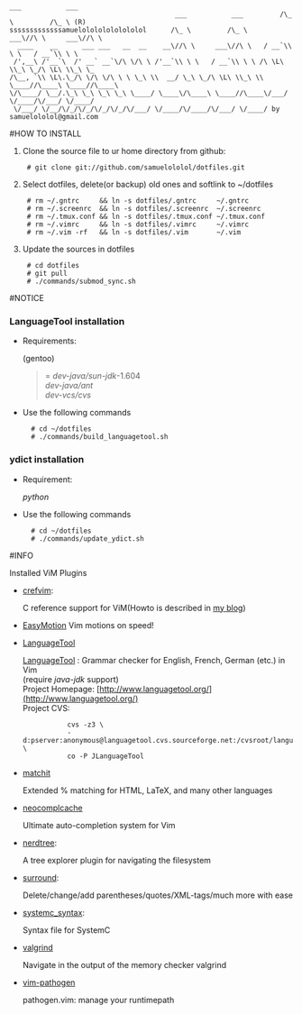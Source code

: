                                                                         ___           ___
                                             ___           ___         /\_ \         /\_ \ (R)
    sssssssssssssamuelolololololololol      /\_ \         /\_ \     ___\//\ \     ___\//\ \
      ____    __      ___ ___   __  __    __\//\ \     ___\//\ \   / __`\\ \ \   / __`\\ \ \
     /',__\ /'__`\  /' __` __`\/\ \/\ \ /'__`\\ \ \   / __`\\ \ \ /\ \L\ \\_\ \_/\ \L\ \\_\ \_
    /\__, `\\ \L\.\_/\ \/\ \/\ \ \ \_\ \\  __/ \_\ \_/\ \L\ \\_\ \\ \____//\____\ \____//\____\
    \/\____/ \__/.\_\ \_\ \_\ \_\ \____/ \____\/\____\ \____//\____\/___/ \/____/\/___/ \/____/
     \/___/ \/__/\/_/\/_/\/_/\/_/\/___/ \/____/\/____/\/___/ \/____/ by samuelololol@gmail.com
                                                                                                          

#HOW TO INSTALL

1. Clone the source file to ur home directory from github:  
    
        # git clone git://github.com/samuelololol/dotfiles.git

2. Select dotfiles, delete(or backup) old ones and softlink to ~/dotfiles  

        # rm ~/.gntrc     && ln -s dotfiles/.gntrc     ~/.gntrc  
        # rm ~/.screenrc  && ln -s dotfiles/.screenrc  ~/.screenrc  
        # rm ~/.tmux.conf && ln -s dotfiles/.tmux.conf ~/.tmux.conf  
        # rm ~/.vimrc     && ln -s dotfiles/.vimrc     ~/.vimrc  
        # rm ~/.vim -rf   && ln -s dotfiles/.vim       ~/.vim  


3. Update the sources in dotfiles  

        # cd dotfiles  
        # git pull
        # ./commands/submod_sync.sh
       
#NOTICE  

### LanguageTool installation 

+ Requirements:  

    (gentoo)  
    >= _dev-java/sun-jdk_-1.604  
    _dev-java/ant_  
    _dev-vcs/cvs_  

+ Use the following commands

        # cd ~/dotfiles  
        # ./commands/build_languagetool.sh

### ydict installation

+ Requirement:  

    _python_  

+ Use the following commands

        # cd ~/dotfiles
        # ./commands/update_ydict.sh 

#INFO

Installed ViM Plugins

+ [crefvim](http://github.com/vim-scripts/CRefVim): 

    C reference support for ViM(Howto is described in [my blog](http://samuelololol.blogspot.com/2010/01/crefvim-c-reference-manual-especially.html))

+ [EasyMotion](https://github.com/Lokaltog/vim-easymotion)
    Vim motions on speed!

+ [LanguageTool](http://www.vim.org/scripts/script.php?script_id=3223)  
  
    [LanguageTool](http://www.languagetool.org/) : Grammar checker for English, French, German (etc.) in Vim   
    (require _java-jdk_ support)  
    Project Homepage: [http://www.languagetool.org/](http://www.languagetool.org/)  
    Project CVS:   

                 cvs -z3 \   
                 -d:pserver:anonymous@languagetool.cvs.sourceforge.net:/cvsroot/languagetool \   
                 co -P JLanguageTool   

+ [matchit](git://github.com/vim-scripts/matchit.zip.git)

    Extended % matching for HTML, LaTeX, and many other languages

+ [neocomplcache](submodule ".vim/bundle/neocomplcache")

    Ultimate auto-completion system for Vim

+ [nerdtree](http://github.com/scrooloose/nerdtree): 

    A tree explorer plugin for navigating the filesystem

+ [surround](git://github.com/vim-scripts/surround.vim.git):

    Delete/change/add parentheses/quotes/XML-tags/much more with ease

+ [systemc_syntax](http://www.vim.org/scripts/script.php?script_id=835): 

    Syntax file for SystemC

+ [valgrind](https://github.com/vim-scripts/valgrind.vim)

    Navigate in the output of the memory checker valgrind

+ [vim-pathogen](submodule ".vim/bundle/vim-pathogen")

    pathogen.vim: manage your runtimepath

<!-- {{{ 
* my custom vim script  

    samuelololol/plugin/

        mybrace.vim          brace utils  
        mycodetoblogger.vim  function of blogger posting
        mycscope.vim         key map for cscope  
        mycsct.vim           ctags/cscope detection and generation  
        mymaptoggle.vim      contain a function used by MoveTo*()  
        mymvtotab.vim        MoveTo*() function used for moving tab  
        myneocomplcache.vim  my neocomplcache settings
        mysystemc.vim        Sysc() function to enable SystemC syntax  
        myvalgrind.vim       valgrind setting for vim
        myydict.vim          bind key to look up yahoo dictionary 

NOTES
===========

            //* add submodule:  
            //
            //        $ git submodule add <FULL GIT REPO PATH> <local folder name>  
            //        $ git submodule update --init
            //        $ cd <local folder name>  
            //        $ git pull origin master  
            //        $ cd ..  
            //        $ git commit -m'add a new submodule'  

            [updated]

            add submodule with single script command:

            ~/dotfiles/ $ ./commands/add_submodule.sh <FULL GIT REPO PATH> \
                                <local folder name>


}}} 
vim:fdm=marker
-->
